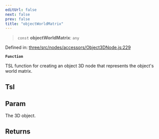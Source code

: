 ```yaml
---
editUrl: false
next: false
prev: false
title: "objectWorldMatrix"
---
```


> `const` **objectWorldMatrix**: `any`

Defined in: [three/src/nodes/accessors/Object3DNode.js:229](https://github.com/DefinitelyMaybe/three-i18n/blob/fa57b79433d1c349ffb23a78727299c8d4190136/three/src/nodes/accessors/Object3DNode.js#L229)

**`Function`**

TSL function for creating an object 3D node that represents the object's world matrix.

## Tsl

## Param

The 3D object.

## Returns
